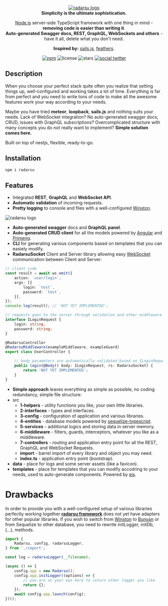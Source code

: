 <p align="center">
    <a href="https://github.com/radarsu/radarsu/" target="blank"><img src="https://github.com/radarsu/radarsu/blob/master/assets/logo.png?raw=true" alt="radarsu logo" /></a><br/>
    <strong>Simplicity is the ultimate sophistication.</strong>
</p>

<p align="center">
	<a href="http://nodejs.org" target="blank">Node.js</a> server-side TypeScript framework with one thing in mind - <strong>removing code is easier than writing it</strong>.<br/>
	<strong>Auto-generated Swagger docs, REST, GraphQL, WebSockets and others</strong> - have it all, delete what you don't need.
</p>

<p align="center">
	<strong>Inspired by:</strong> <a href="https://github.com/nestjs/nest/" target="_blank" alt="sails.js">sails.js</a>, <a href="https://github.com/feathersjs/feathers" target="_blank" alt="feathers">feathers</a>.
</p>

<p align="center">
	<a href="https://www.npmjs.com/package/radarsu" target="_blank" alt="npm radarsu"><img src="https://img.shields.io/npm/v/radarsu.svg" alt="npm" /></a>
	<img src="https://img.shields.io/github/license/radarsu/radarsu.svg" alt="license" />
	<img src="https://img.shields.io/github/stars/radarsu/radarsu.svg" alt="stars" />
	<a href="https://twitter.com/radarsujs" target="_blank" alt="radarsujs twitter"><img src="https://img.shields.io/twitter/url/https/github.com/radarsu/radarsu.svg?style=social" alt="social twitter" /></a>
</p>

## Description
When you choose your <storng>perfect stack</strong> quite often you realize that setting things up, well-configured and working takes a lot of time. Everything is far from perfect and you need to write tons of code to make all the awesome features work your way according to your needs.

Maybe you have tried <strong>meteor</strong>, <strong>loopback</strong>, <strong>sails.js</strong> and nothing suits your needs. Lack of WebSocket integration? No auto-generated swagger docs, CRUD, issues with GraphQL subscriptions? Overcomplicated structure with many concepts you do not really want to implement? <strong>Simple solution comes here.</strong>

Built on top of nestjs, flexible, ready-to-go.

## Installation
```sh
npm i radarsu
```

## Features
- Integrated <strong>REST</strong>, <strong>GraphQL</strong> and <strong>WebSocket API</strong>.
- <strong>Automatic validation</strong> of incoming requests.
- <strong>Pretty logging</strong> to console and files with a well-configured <a href="https://github.com/winstonjs/winston" target="_blank" alt="winston">Winston</a>.

<img src="https://github.com/radarsu/radarsu/blob/master/assets/logger.png" alt="radarsu logo" />

- <strong>Auto-generated swagger</strong> docs and <strong>GraphQL panel</strong>.
- <strong>Auto-generated CRUD client</strong> for all the models powered by <a href="https://github.com/angular/angular" taget="_blank" alt="angular 2 4 6">Angular</a> and <a href="https://github.com/primefaces/primeng" taget="_blank" alt="primefaces primeng">Primeng</a>.
- <strong>CLI</strong> for generating various components based on templates that you can easiely modify.
- <strong>RadarsuSocket</strong> Client and Server library allowing easy <a href="https://github.com/einaros/ws" target="_blank" alt="einaros websocket">WebSocket</a> communication between Client and Server:

```ts
// client side
const result = await ws.emit({
	action: `user/login`,
	args: [{
		login: `test`,
		password: `test`,
	}],
});
console.log(result); // 'NOT YET IMPLEMENTED';
```
```ts
// requests goes to the server through validation and other middleware
interface ILoginRequest {
	login: string;
	password: string;
}

@RadarsuController
@RadarsuMiddleware(exampleMiddleware, exampleGuard)
export class UserController {

	// body parameters are automatically validated based on ILoginRequest interface
    public login(@Body() body: ILoginRequest, rs: RadarsuSocket) {
	    return 'NOT YET IMPLEMENTED';
    }
}
```

- <strong>Simple approach</strong> leaves everything as simple as possible, no coding redundancy, simple file structure:
- src
  - <strong>1-helpers</strong> - utility functions you like, your own little libraries.
  - <strong>2-interfaces</strong> - types and interfaces.
  - <strong>3-config</strong> - configuration of application and various libraries.
  - <strong>4-entities</strong> - database models powered by <a href="https://github.com/RobinBuschmann/sequelize-typescript" target="_blank" alt="sequelize typescript">sequelize-typescript</a>.
  - <strong>5-services</strong> - additional logics and storing data in server memory.
  - <strong>6-middleware</strong> - filters, guards, interceptors, whatever you like as a middleware.
  - <strong>7-controllers</strong> - routing and application entry point for all the REST, GraphQL and WebSocket Requests.
  - <strong>import</strong> - barrel import of every library and object you may need.
  - <strong>index.ts</strong> - application entry point (bootstrap).
- <strong>data</strong> - place for logs and some server assets (like a favicon).
- <strong>templates</strong> - place for templates that you can modify accodring to your needs, used to auto-generate components. Powered by <a href="https://github.com/mde/ejs" target="_blank" alt="ejs template">ejs</a>.

# Drawbacks
In order to provide you with a well-configured setup of various libraries perfectly working together <strong><a href="https://github.com/radarsu/radarsu" target="_blank" alt="radarsu framework">radarsu framework</a></strong> does not yet have adapters for other popular libraries. If you wish to switch from <a href="https://github.com/winstonjs/winston" target="_blank" alt="winston">Winston</a> to <a href="https://github.com/trentm/node-bunyan" target="_blank" alt="bunyan">Bunyan</a> or from Sequelize to other database, you need to rewrite initLogger, initDb, (...), methods.
```ts
import {
    Radarsu, config, radarsuLogger,
} from './import';

const log = radarsuLogger(__filename);

(async () => {
    config.app = new Radarsu();
    config.app.initLogger((options) => {
        // you are on your own here to return other logger you like
        return {};
    });
    await config.app.launch(config);
})();
```
